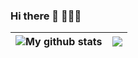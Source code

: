 ### Hi there 👋 🌱🌱🌱


| <img src="https://github-readme-stats.vercel.app/api?username=pw0rld&show_icons=true&theme=dracula&include_all_commits=true&count_private=true&layout=compact" alt="My github stats"/> | <img src="https://github-readme-stats.vercel.app/api/top-langs/?hide_border=true&layout=compact&username=pw0rld&theme=dracula&include_all_commits=true&count_private=true&layout=compact"/> |
| ------------- | ------------- |



